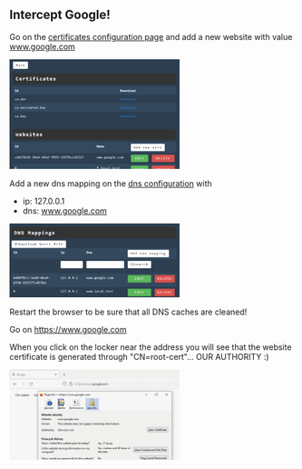 
## Intercept Google!<a id="interceptgoogle_01"></a>

Go on the [certificates configuration page](http://www.local.test/certificates/index.html)
and add a new website with value www.google.com

<img src="../images/add_google_certificate.gif" width="300"/>

Add a new dns mapping on the [dns configuration](http://www.local.test/dns/index.html) with

* ip: 127.0.0.1
* dns: www.google.com

<img src="../images/add_google_dns.gif" width="300"/>

Restart the browser to be sure that all DNS caches are cleaned!

Go on https://www.google.com

When you click on the locker near the address you will see that the website
certificate is generated through "CN=root-cert"... OUR AUTHORITY :)

<img src="../images/google_fake_cert.gif" width="300"/>
